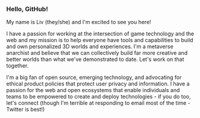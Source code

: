 ### Hello, GitHub! 

<!--
**misslivirose/misslivirose** is a ✨ _special_ ✨ repository because its `README.md` (this file) appears on your GitHub profile.

Here are some ideas to get you started:

- 🔭 I’m currently working on ...
- 🌱 I’m currently learning ...
- 👯 I’m looking to collaborate on ...
- 🤔 I’m looking for help with ...
- 💬 Ask me about ...
- 📫 How to reach me: ...
- 😄 Pronouns: ...
- ⚡ Fun fact: ...
-->

My name is Liv (they/she) and I'm excited to see you here! 

I have a passion for working at the intersection of game technology and the web and my mission is to help everyone have tools and capabilities to build and own personalized 3D worlds and experiences. I'm a metaverse anarchist and believe that we can collectively build far more creative and better worlds than what we've demonstrated to date. Let's work on that together.

I'm a big fan of open source, emerging technology, and advocating for ethical product policies that protect user privacy and information. I have a passion for the web and open ecosystems that enable individuals and teams to be empowered to create and deploy technologies - if you do too, let's connect (though I'm terrible at responding to email most of the time - Twitter is best!) 

